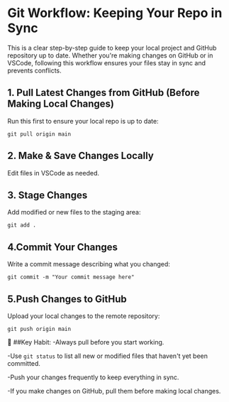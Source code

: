 # Git Workflow: Keeping Your Repo in Sync

This is a clear step-by-step guide to keep your local project and GitHub repository up to date. Whether you're making changes on GitHub or in VSCode, following this workflow ensures your files stay in sync and prevents conflicts.

## 1. Pull Latest Changes from GitHub (Before Making Local Changes)
Run this first to ensure your local repo is up to date:

`git pull origin main`

## 2. Make & Save Changes Locally

Edit files in VSCode as needed.

## 3. Stage Changes
Add modified or new files to the staging area:

`git add .`

## 4.Commit Your Changes
Write a commit message describing what you changed:

`git commit -m "Your commit message here"`

## 5.Push Changes to GitHub
Upload your local changes to the remote repository:

`git push origin main`

📌 ##Key Habit:
-Always pull before you start working.

-Use `git status` to list all new or modified files that haven't yet been committed.

-Push your changes frequently to keep everything in sync.

-If you make changes on GitHub, pull them before making local changes.